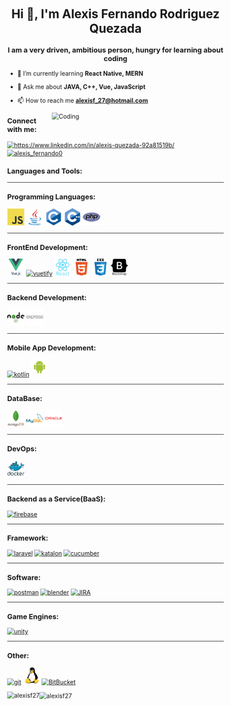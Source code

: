 <h1 align="center">Hi 👋, I'm Alexis Fernando Rodriguez Quezada</h1>
<h3 align="center">
  I am a very driven, ambitious person, hungry for learning about coding</h3>


- 🌱 I’m currently learning **React Native, MERN**

- 💬 Ask me about **JAVA, C++, Vue, JavaScript**

- 📫 How to reach me **alexisf_27@hotmail.com**

<img align="right" alt="Coding" width="400" src="https://i.pinimg.com/originals/e4/26/70/e426702edf874b181aced1e2fa5c6cde.gif">
<h3 align="left">Connect with me:</h3>
<p align="left">
  <a
    href="https://linkedin.com/in/https://www.linkedin.com/in/alexis-quezada-92a81519b/"
    target="blank"
  ><img
      align="center"
      src="https://raw.githubusercontent.com/rahuldkjain/github-profile-readme-generator/master/src/images/icons/Social/linked-in-alt.svg"
      alt="https://www.linkedin.com/in/alexis-quezada-92a81519b/"
      height="30"
      width="40"
    /></a>
  <a
    href="https://instagram.com/alexis_fernando0"
    target="blank"
  ><img
      align="center"
      src="https://raw.githubusercontent.com/rahuldkjain/github-profile-readme-generator/master/src/images/icons/Social/instagram.svg"
      alt="alexis_fernando0"
      height="30"
      width="40"
    /></a>
</p>



<h3 align="left">Languages and Tools:</h3>
<hr>
<h3 align="left">Programming Languages:</h3>

<p align="left">
  <a
    href="https://developer.mozilla.org/en-US/docs/Web/JavaScript"
    target="_blank"
    rel="noreferrer"><img
      src="https://raw.githubusercontent.com/devicons/devicon/master/icons/javascript/javascript-original.svg"
      alt="javascript"
      width="40"
      height="40"/></a>
  <a
    href="https://www.java.com"
    target="_blank"
    rel="noreferrer">
    <img
      src="https://raw.githubusercontent.com/devicons/devicon/master/icons/java/java-original.svg"
      alt="java"
      width="40"
      height="40"/></a>
  <a
    href="https://www.cprogramming.com/"
    target="_blank"
    rel="noreferrer"
  >
    <img
      src="https://raw.githubusercontent.com/devicons/devicon/master/icons/c/c-original.svg"
      alt="c"
      width="40"
      height="40"/></a>
  <a
    href="https://www.w3schools.com/cpp/"
    target="_blank"
    rel="noreferrer"><img
      src="https://raw.githubusercontent.com/devicons/devicon/master/icons/cplusplus/cplusplus-original.svg"
      alt="cplusplus"
      width="40"
      height="40"/></a>
           <a
    href="https://www.php.net"
    target="_blank"
    rel="noreferrer"
  > <img
      src="https://raw.githubusercontent.com/devicons/devicon/master/icons/php/php-original.svg"
      alt="php"
      width="40"
      height="40"
    /> </a>

  <hr>
<h3 align="left">FrontEnd Development:</h3>

<a
  href="https://vuejs.org/"
  target="_blank"
  rel="noreferrer">
  <img
    src="https://raw.githubusercontent.com/devicons/devicon/master/icons/vuejs/vuejs-original-wordmark.svg"
    alt="vuejs"
    width="40"
    height="40"/></a>
<a
  href="https://vuetifyjs.com/en/"
  target="_blank"
  rel="noreferrer"> <img
    src="https://bestofjs.org/logos/vuetify.svg"
    alt="vuetify"
    width="40"
    height="40"/></a>
<a
  href="https://reactjs.org/"
  target="_blank"
  rel="noreferrer"> <img
    src="https://raw.githubusercontent.com/devicons/devicon/master/icons/react/react-original-wordmark.svg"
    alt="react"
    width="40"
    height="40"/></a>
<a
  href="https://www.w3.org/html/"
  target="_blank"
  rel="noreferrer"> <img
    src="https://raw.githubusercontent.com/devicons/devicon/master/icons/html5/html5-original-wordmark.svg"
    alt="html5"
    width="40"
    height="40"/></a>
<a
  href="https://www.w3schools.com/css/"
  target="_blank"
  rel="noreferrer"> <img
    src="https://raw.githubusercontent.com/devicons/devicon/master/icons/css3/css3-original-wordmark.svg"
    alt="css3"
    width="40"
    height="40"/></a>
  <a
    href="https://getbootstrap.com"
    target="_blank"
    rel="noreferrer">
    <img
      src="https://raw.githubusercontent.com/devicons/devicon/master/icons/bootstrap/bootstrap-plain-wordmark.svg"
      alt="bootstrap"
      width="40"
      height="40"/></a>

<hr>
<h3 align="left">Backend Development:</h3>
<a
    href="https://nodejs.org"
    target="_blank"
    rel="noreferrer"
  > <img
      src="https://raw.githubusercontent.com/devicons/devicon/master/icons/nodejs/nodejs-original-wordmark.svg"
      alt="nodejs"
      width="40"
      height="40"/></a>
<a
    href="https://expressjs.com"
    target="_blank"
    rel="noreferrer"
  > <img
      src="https://raw.githubusercontent.com/devicons/devicon/master/icons/express/express-original-wordmark.svg"
      alt="express"
      width="40"
      height="40"/></a>
<hr>
<h3 align="left">Mobile App Development:</h3>
<a
    href="https://kotlinlang.org"
    target="_blank"
    rel="noreferrer"
  > <img
      src="https://www.vectorlogo.zone/logos/kotlinlang/kotlinlang-icon.svg"
      alt="kotlin"
      width="40"
      height="40"/></a>
<a
    href="https://developer.android.com"
    target="_blank"
    rel="noreferrer"
  >
    <img
      src="https://raw.githubusercontent.com/devicons/devicon/master/icons/android/android-original-wordmark.svg"
      alt="android"
      width="40"
      height="40"/></a>

<hr>
<h3 align="left">DataBase:</h3>
<a
    href="https://www.mongodb.com/"
    target="_blank"
    rel="noreferrer"
  > <img
      src="https://raw.githubusercontent.com/devicons/devicon/master/icons/mongodb/mongodb-original-wordmark.svg"
      alt="mongodb"
      width="40"
      height="40"/></a>
<a
    href="https://www.mysql.com/"
    target="_blank"
    rel="noreferrer"
  > <img
      src="https://raw.githubusercontent.com/devicons/devicon/master/icons/mysql/mysql-original-wordmark.svg"
      alt="mysql"
      width="40"
      height="40"/></a>  
      <a
    href="https://www.oracle.com/"
    target="_blank"
    rel="noreferrer"> <img
      src="https://raw.githubusercontent.com/devicons/devicon/master/icons/oracle/oracle-original.svg"
      alt="oracle"
      width="40"
      height="40"/></a>
<hr>
<h3 align="left">DevOps:</h3>
<a
    href="https://www.docker.com/"
    target="_blank"
    rel="noreferrer"
  > <img
      src="https://raw.githubusercontent.com/devicons/devicon/master/icons/docker/docker-original-wordmark.svg"
      alt="docker"
      width="40"
      height="40"/></a>
<hr>
<h3 align="left">Backend as a Service(BaaS):</h3>
<a
    href="https://firebase.google.com/"
    target="_blank"
    rel="noreferrer"
  > <img
      src="https://www.vectorlogo.zone/logos/firebase/firebase-icon.svg"
      alt="firebase"
      width="40"
      height="40"/></a>
<hr>
<h3 align="left">Framework:</h3>
<a
    href="https://laravel.com/"
    target="_blank"
    rel="noreferrer"
  > <img src="https://picperf.io/https://laravelnews.s3.amazonaws.com/images/laravel-featured.png"
      alt="laravel"
       width="90" height="40"/></a>
    <a href="https://katalon.com/" target="_blank" rel="noreferrer"> 
    <img src="https://blogs.perficient.com/files/Katalon-logo-vector.svg-1-600x400.png" alt="katalon" width="50" height="40"/></a>
 <a href="https://cucumber.io/" target="_blank" rel="noreferrer"><img src="https://static.javatpoint.com/tutorial/cucumber/images/cucumber-testing-tutorial.png" alt="cucumber" width="40" height="40"/></a>
<hr>
<h3 align="left">Software:</h3>
 <a
    href="https://postman.com"
    target="_blank"
    rel="noreferrer"
  > <img
      src="https://www.vectorlogo.zone/logos/getpostman/getpostman-icon.svg"
      alt="postman"
      width="40"
      height="40"/></a> 
<a href="https://www.blender.org/" target="_blank" rel="noreferrer"> 
    <img src="https://download.blender.org/branding/community/blender_community_badge_white.svg" alt="blender" width="40" height="40"/></a>
<a href="https://www.atlassian.com/es/software/jira" target="_blank" rel="noreferrer"> 
    <img src="https://velog.velcdn.com/images/chickenrun/post/01adfc12-38df-43d3-af17-5481f9cece33/image.png" alt="JIRA" width="90" height="40"/>
</a>



<hr>
<h3 align="left">Game Engines:</h3>
<a
    href="https://unity.com/"
    target="_blank"
    rel="noreferrer"
  > <img
      src="https://www.vectorlogo.zone/logos/unity3d/unity3d-icon.svg"
      alt="unity"
      width="40"
      height="40"
    /> </a>
<hr>
<h3 align="left">Other:</h3>
<a
    href="https://git-scm.com/"
    target="_blank"
    rel="noreferrer"
  > <img
      src="https://www.vectorlogo.zone/logos/git-scm/git-scm-icon.svg"
      alt="git"
      width="40"
      height="40"/></a> 
<a href="https://www.linux.org/"
    target="_blank"
    rel="noreferrer"> 
    <img
      src="https://raw.githubusercontent.com/devicons/devicon/master/icons/linux/linux-original.svg"
      alt="linux"
      width="40"
      height="40"/></a> 
<a href="https://bitbucket.org/" target="_blank" rel="noreferrer"> 
    <img src="https://s3.amazonaws.com//beta-img.b2bstack.net/uploads/production/product/product_image/4169/thumb_Bitbucket.jpg" alt="BitBucket" width="70" height="60"/>
</a>

</p>

<p><img
    align="left"
    src="https://github-readme-stats.vercel.app/api/top-langs?username=alexisf27&theme=dracula&show_icons=true&locale=en&layout=compact"
    alt="alexisf27"
  /></p>
<p>
    <img
    align="center"
    src="https://github-readme-streak-stats.herokuapp.com/?user=alexisf27&theme=dracula&exclude_days=Sat,Sun"
    alt="alexisf27"
  /></p>

